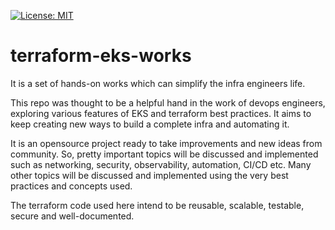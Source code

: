 [![License: MIT](https://img.shields.io/badge/License-MIT-yellow.svg)](https://opensource.org/licenses/MIT)

# terraform-eks-works



It is a set of hands-on works which can simplify the infra engineers life.

This repo was thought to be a helpful hand in the work of devops engineers, exploring various features of EKS and terraform best practices. It aims to keep creating new ways to build a complete infra and automating it. 

It is an opensource project ready to take improvements and new ideas from community. So, pretty important topics will be discussed and implemented such as networking, security, observability, automation, CI/CD etc. Many other topics will be discussed and implemented using the very best practices and concepts used.

The terraform code used here intend to be reusable, scalable, testable, secure and well-documented. 

